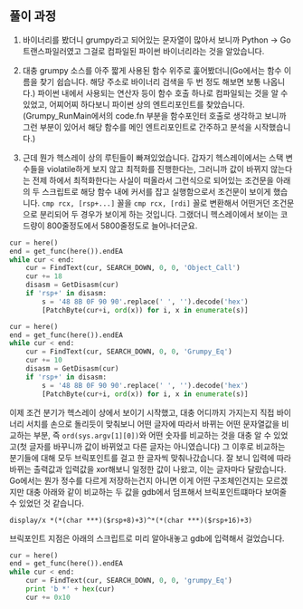## 풀이 과정

1. 바이너리를 봤더니 grumpy라고 되어있는 문자열이 많아서 보니까 Python -> Go 트랜스파일러였고 그걸로 컴파일된 파이썬 바이너리라는 것을 알았습니다.

2. 대충 grumpy 소스를 아주 짧게 사용된 함수 위주로 훑어봤더니(Go에서는 함수 이름을 찾기 쉽습니다. 해당 주소로 바이너리 검색을 두 번 정도 해보면 보통 나옵니다.) 파이썬 내에서 사용되는 연산자 등이 함수 호출 하나로 컴파일되는 것을 알 수 있었고, 어찌어찌 하다보니 파이썬 상의 엔트리포인트를 찾았습니다. (Grumpy_RunMain에서의 code.fn 부분을 함수포인터 호출로 생각하고 보니까 그런 부분이 있어서 해당 함수를 메인 엔트리포인트로 간주하고 분석을 시작했습니다.)

3. 근데 뭔가 헥스레이 상의 루틴들이 빠져있었습니다. 갑자기 헥스레이에서는 스택 변수들을 violatile하게 보지 않고 최적화를 진행한다는, 그러니까 값이 바뀌지 않는다는 전제 하에서 최적화한다는 사실이 떠올라서 그런식으로 되어있는 조건문을 아래의 두 스크립트로 해당 함수 내에 커서를 잡고 실행함으로서 조건문이 보이게 했습니다. `cmp rcx, [rsp+...]` 꼴을 `cmp rcx, [rdi]` 꼴로 변환해서 어떤거던 조건문으로 분리되어 두 경우가 보이게 하는 것입니다. 그랬더니 헥스레이에서 보이는 코드량이 800줄정도에서 5800줄정도로 늘어나더군요.

```python
cur = here()
end = get_func(here()).endEA
while cur < end:
	cur = FindText(cur, SEARCH_DOWN, 0, 0, 'Object_Call')
	cur += 18
	disasm = GetDisasm(cur)
	if 'rsp+' in disasm:
		s = '48 8B 0F 90 90'.replace(' ', '').decode('hex')
		[PatchByte(cur+i, ord(x)) for i, x in enumerate(s)]

cur = here()
end = get_func(here()).endEA
while cur < end:
	cur = FindText(cur, SEARCH_DOWN, 0, 0, 'Grumpy_Eq')
	cur += 10
	disasm = GetDisasm(cur)
	if 'rsp+' in disasm:
		s = '48 8B 0F 90 90'.replace(' ', '').decode('hex')
		[PatchByte(cur+i, ord(x)) for i, x in enumerate(s)]
```

이제 조건 분기가 헥스레이 상에서 보이기 시작했고, 대충 어디까지 가지는지 직접 바이너리 서치를 손으로 돌리듯이 맞춰보니 어떤 글자에 따라서 바뀌는 어떤 문자열값을 비교하는 부분, 즉 `ord(sys.argv[1][0])`와 어떤 숫자를 비교하는 것을 대충 알 수 있었고(첫 글자를 바꾸니까 값이 바뀌었고 다른 글자는 아니였습니다) 그 이후로 비교하는 분기들에 대해 모두 브릭포인트를 걸고 한 글자씩 맞춰나갔습니다. 잘 보니 입력에 따라 바뀌는 출력값과 입력값을 xor해보니 일정한 값이 나왔고, 이는 글자마다 달랐습니다. Go에서는 뭔가 정수를 다르게 저장하는건지 아니면 이게 어떤 구조체인건지는 모르겠지만 대충 아래와 같이 비교하는 두 값을 gdb에서 덤프해서 브릭포인트떄마다 보여줄 수 있었던 것 같습니다.

```
display/x *(*(char ***)($rsp+8)+3)^*(*(char ***)($rsp+16)+3)
```

브릭포인트 지점은 아래의 스크립트로 미리 알아내놓고 gdb에 입력해서 걸었습니다.

```python
cur = here()
end = get_func(here()).endEA
while cur < end:
	cur = FindText(cur, SEARCH_DOWN, 0, 0, 'grumpy_Eq')
	print 'b *' + hex(cur)
	cur += 0x10

```